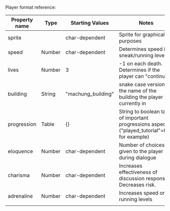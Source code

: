 Player format reference:

| Property name | Type   | Starting Values    | Notes                                                                                          |
|---------------|--------|--------------------|------------------------------------------------------------------------------------------------|
| sprite        |        | char-dependent     | Sprite for graphical purposes                                                                  |
| speed         | Number | char-dependent     | Determines speed in sneak/running levels.                                                      |
| lives         | Number | 3                  | -1 on each death. Determines if the player can "continue" .                                    |
| building      | String | "machung_building" | snake case version of the name of the building the player is currently in                      |
| progression   | Table  | {}                 | String to boolean table of important progressions aspects ("played_tutorial"=true for example) |
| eloquence     | Number | char-dependent     | Number of choices given to the player during dialogue                                          |
| charisma      | Number | char-dependent     | Increases effectiveness of discussion responses. Decreases risk.                               |
| adrenaline    | Number | char-dependent     | Increases speed on running levels                                                              |
|               |        |                    |                                                                                                |
